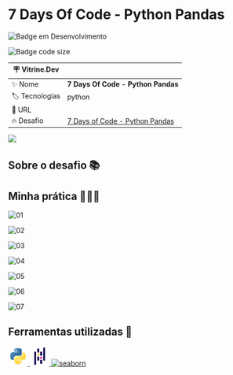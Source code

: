# 7 Days Of Code - Python Pandas

![Badge em Desenvolvimento](http://img.shields.io/static/v1?label=STATUS&message=EM%20DESENVOLVIMENTO&color=GREEN&style=for-the-badge)

![Badge code size](https://img.shields.io/github/languages/code-size/fab-souza/7DaysOfCode-Python_Pandas)

| :placard: Vitrine.Dev |    |
| -------------  | --- |
| :sparkles: Nome        | **7 Days Of Code - Python Pandas**
| :label: Tecnologias | python
| :rocket: URL         | 
| :fire: Desafio     | [7 Days of Code - Python Pandas](https://7daysofcode.io/matricula/pandas)

![](https://user-images.githubusercontent.com/67301805/235231091-305c5353-564d-433b-a68b-e0bb2133546b.jpg#vitrinedev)

## Sobre o desafio 📚




## Minha prática 👩🏻‍💻

![01](https://user-images.githubusercontent.com/67301805/236514113-f43e7986-68e3-4349-8074-182217a94360.jpg)

![02](https://user-images.githubusercontent.com/67301805/236514224-e4c8b50b-3813-433c-8f70-8dc2d0597bbc.jpg)

![03](https://user-images.githubusercontent.com/67301805/236514216-c3c645e2-7a79-43d9-ad3a-8cadf5b7964f.jpg)

![04](https://user-images.githubusercontent.com/67301805/236514226-62fede3d-9f1d-4e62-b98a-91e723c9e50f.jpg)

![05](https://user-images.githubusercontent.com/67301805/236514228-1e9b626d-8ab8-44b1-a41a-99ffcb1f6075.jpg)

![06](https://user-images.githubusercontent.com/67301805/236514231-af41f5a8-a758-468b-8383-f07a694a01c7.jpg)

![07](https://user-images.githubusercontent.com/67301805/236514234-169be886-fe9c-4f8e-8172-b7491402906d.jpg)




## Ferramentas utilizadas 🧰
<p> <a href="https://www.python.org" target="_blank" rel="noreferrer"> <img src="https://raw.githubusercontent.com/devicons/devicon/master/icons/python/python-original.svg" alt="python" width="40" height="40"/> </a> 
    <a href="https://pandas.pydata.org/" target="_blank" rel="noreferrer"> <img src="https://raw.githubusercontent.com/devicons/devicon/2ae2a900d2f041da66e950e4d48052658d850630/icons/pandas/pandas-original.svg" alt="pandas" width="40" height="40"/> </a>
    <a href="https://seaborn.pydata.org/" target="_blank" rel="noreferrer"> <img src="https://seaborn.pydata.org/_images/logo-mark-lightbg.svg" alt="seaborn" width="40" height="40"/> </a>
    </p>
